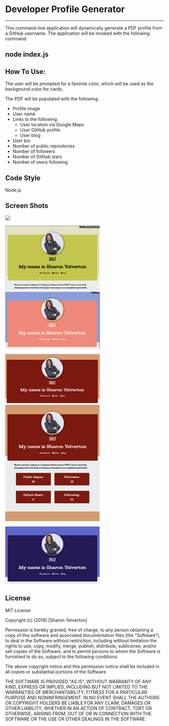 # Developer Profile Generator
---
This command-line application will dynamically generate a PDF profile from a GitHub username. The application will be invoked with the following command:

node index.js
---

How To Use:
---

The user will be prompted for a favorite color, which will be used as the background color for cards.

The PDF will be populated with the following:

* Profile image
* User name
* Links to the following:
  * User location via Google Maps
  * User GitHub profile
  * User blog
* User bio
* Number of public repositories
* Number of followers
* Number of GitHub stars
* Number of users following

Code Style
---
Node.js


Screen Shots
---
<img src="images/ss1.jp" width=300>

<img src="images/ss3.jpg" width=300>  <img src="images/ss4.jpg" width=300>

<img src="images/ss5.jpg" width=300>   <img src="images/ss7.jpg" width=300>

<img src="images/ss8.jpg" width=300>


License
---

MIT License

Copyright (c) [2019] [Sharon Yelverton]

Permission is hereby granted, free of charge, to any person obtaining a copy
of this software and associated documentation files (the "Software"), to deal
in the Software without restriction, including without limitation the rights
to use, copy, modify, merge, publish, distribute, sublicense, and/or sell
copies of the Software, and to permit persons to whom the Software is
furnished to do so, subject to the following conditions:

The above copyright notice and this permission notice shall be included in all
copies or substantial portions of the Software.

THE SOFTWARE IS PROVIDED "AS IS", WITHOUT WARRANTY OF ANY KIND, EXPRESS OR
IMPLIED, INCLUDING BUT NOT LIMITED TO THE WARRANTIES OF MERCHANTABILITY,
FITNESS FOR A PARTICULAR PURPOSE AND NONINFRINGEMENT. IN NO EVENT SHALL THE
AUTHORS OR COPYRIGHT HOLDERS BE LIABLE FOR ANY CLAIM, DAMAGES OR OTHER
LIABILITY, WHETHER IN AN ACTION OF CONTRACT, TORT OR OTHERWISE, ARISING FROM,
OUT OF OR IN CONNECTION WITH THE SOFTWARE OR THE USE OR OTHER DEALINGS IN THE
SOFTWARE.

